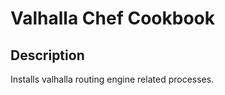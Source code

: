Valhalla Chef Cookbook
=======================

Description
-----------
Installs valhalla routing engine related processes.
